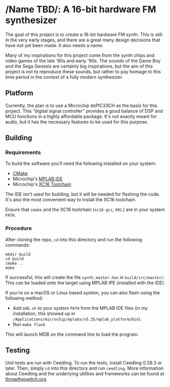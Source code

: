/Name TBD/: A 16-bit hardware FM synthesizer
============================================
The goal of this project is to create a 16-bit hardware FM synth.  This is still
in the very early stages, and there are a great many design decisions that have
not yet been made.  It also needs a name.

Many of my inspirations for this project come from the synth chips and video
games of the late '80s and early '90s.  The sounds of the Game Boy and the Sega
Genesis are certainly big inspirations, but the aim of this project is not to
reproduce these sounds, but rather to pay homage to this time period in the
context of a fully modern synthesizer.

Platform
--------
Currently, the plan is to use a Microchip dsPIC33CH as the basis for this
project.  This "digital signal controller" provides a good balance of DSP and
MCU functions in a highly affordable package.  It's not exactly meant for audio,
but it has the necessary features to be used for this purpose.

Building
--------

### Requirements
To build the software you'll need the following installed on your system:

- [CMake](https://cmake.org)
- Microchip's [MPLAB IDE](https://www.microchip.com/mplab/mplab-x-ide)
- Microchip's [XC16 Toolchain](https://www.microchip.com/mplab/compilers)

The IDE isn't used for building, but it will be needed for flashing the code.
It's also the most convenient way to install the XC16 toolchain.

Ensure that `cmake` and the XC16 toolchain (`xc16-gcc`, etc.) are in your system
`PATH`.

### Procedure
After cloning the repo, `cd` into this directory and run the following commands:

```
mkdir build
cd build
cmake ..
make
```

If successful, this will create the file `synth_master.hex` in
`build/src/master/`.  This can be loaded onto the target using MPLAB IPE
(installed with the IDE).

If you're on a macOS or Linux based system, you can also flash using the
following method:

- Add `mdb.sh` to your system `PATH` from the MPLAB IDE files (in my
  installation, this showed up in
  `/Applications/microchip/mplabx/v5.25/mplab_platform/bin`).
- Run `make flash`

This will launch MDB on the command line to load the program.

Testing
-------
Unit tests are run with Ceedling.  To run the tests, install Ceedling 0.28.3 or
later.  Then, simply `cd` into this directory and run `ceedling`.  More
information about Ceedling and the underlying utilities and frameworks can be
found at [throwtheswitch.org](https://www.throwtheswitch.org/ceedling).

